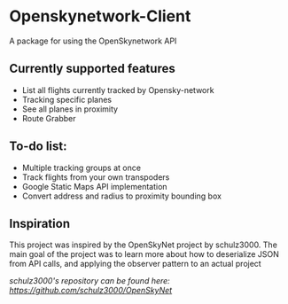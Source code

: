 # Openskynetwork-Client

A package for using the OpenSkynetwork API

## Currently supported features

* List all flights currently tracked by Opensky-network
* Tracking specific planes
* See all planes in proximity
* Route Grabber

## To-do list:

* Multiple tracking groups at once
* Track flights from your own transpoders
* Google Static Maps API implementation
* Convert address and radius to proximity bounding box

## Inspiration

This project was inspired by the OpenSkyNet project by schulz3000. The main goal of the project was to learn more about how to deserialize JSON from API calls, and applying the observer pattern to an actual project

_schulz3000's repository can be found here: https://github.com/schulz3000/OpenSkyNet_